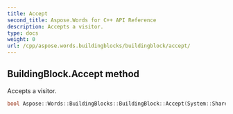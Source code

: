 ```yaml
---
title: Accept
second_title: Aspose.Words for C++ API Reference
description: Accepts a visitor. 
type: docs
weight: 0
url: /cpp/aspose.words.buildingblocks/buildingblock/accept/
---
```

## BuildingBlock.Accept method


Accepts a visitor.

```cpp
bool Aspose::Words::BuildingBlocks::BuildingBlock::Accept(System::SharedPtr<Aspose::Words::DocumentVisitor> visitor) override
```

